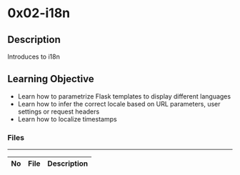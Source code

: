# 0x02-i18n

## Description

Introduces to i18n

## Learning Objective

* Learn how to parametrize Flask templates to display different languages
* Learn how to infer the correct locale based on URL parameters, user settings or request headers
* Learn how to localize timestamps

### Files

---
No | File | Description
---|---|---